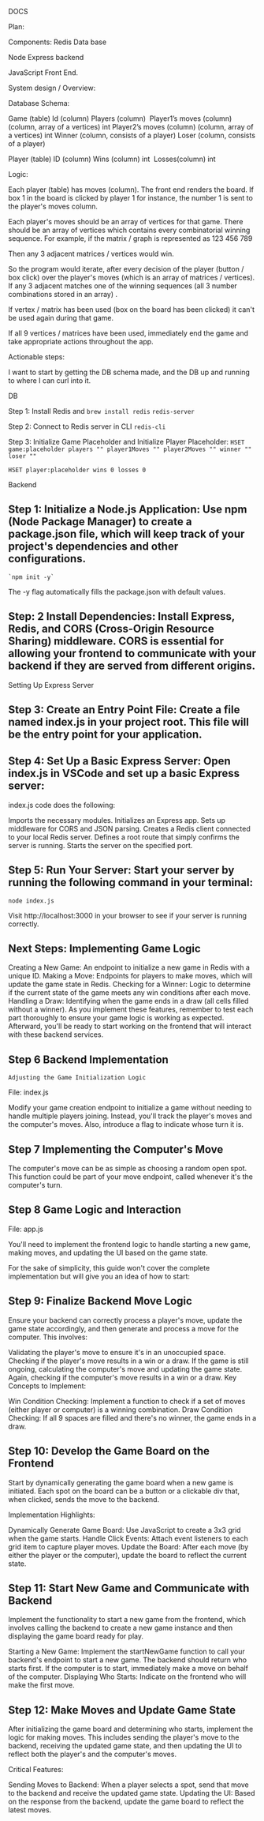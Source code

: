 DOCS


Plan:

Components:
Redis Data base

Node Express backend 

JavaScript Front End.



 System design / Overview:

Database Schema:  

Game (table) Id (column)
Players (column) 
Player1’s moves (column)  (column, array of a vertices) int 
Player2’s moves (column)  (column, array of a vertices) int 
Winner (column, consists of a player)
Loser (column, consists of a player)


Player (table)
ID (column)
Wins (column) int 
Losses(column) int


Logic:

Each player (table) has  moves (column). The front end renders the board. If box 1 in the board is clicked by player 1 for instance, the number 1 is sent to the player's moves column.

Each player's moves should be an array of vertices for that game. There should be an array of vertices which contains every combinatorial winning sequence. For example, if the matrix / graph is represented as 
123
456
789

Then any 3 adjacent matrices / vertices would win.

So the program would iterate, after every decision of the player (button / box click) over the player's moves (which is an array of matrices / vertices). If any 3 adjacent matches one of the winning sequences (all 3 number combinations stored in an array) .

If vertex / matrix has been used (box on the board has been clicked) it can't be used again during that game.

If all 9 vertices / matrices have been used, immediately end the game and take appropriate actions throughout the app. 


Actionable steps:

I want to start by getting the DB schema made, and the DB up and running to where I can curl into it.

DB

Step 1: Install Redis and
    `brew install redis`
    `redis-server`

Step 2: Connect to Redis server in CLI
    `redis-cli`

Step 3: Initialize Game Placeholder and Initialize Player Placeholder:
    `HSET game:placeholder players "" player1Moves "" player2Moves "" winner "" loser ""`

    HSET player:placeholder wins 0 losses 0


Backend

## Step 1: Initialize a Node.js Application: Use npm (Node Package Manager) to create a package.json file, which will keep track of your project's dependencies and other configurations.

    `npm init -y` 

The -y flag automatically fills the package.json with default values.

## Step: 2 Install Dependencies: Install Express, Redis, and CORS (Cross-Origin Resource Sharing) middleware. CORS is essential for allowing your frontend to communicate with your backend if they are served from different origins.


Setting Up Express Server


## Step 3: Create an Entry Point File: Create a file named index.js in your project root. This file will be the entry point for your application.

## Step 4: Set Up a Basic Express Server: Open index.js in VSCode and set up a basic Express server:

index.js code does the following:

Imports the necessary modules.
Initializes an Express app.
Sets up middleware for CORS and JSON parsing.
Creates a Redis client connected to your local Redis server.
Defines a root route that simply confirms the server is running.
Starts the server on the specified port.


## Step 5: Run Your Server: Start your server by running the following command in your terminal:

`node index.js`


Visit http://localhost:3000 in your browser to see if your server is running correctly.


## Next Steps: Implementing Game Logic


Creating a New Game: An endpoint to initialize a new game in Redis with a unique ID.
Making a Move: Endpoints for players to make moves, which will update the game state in Redis.
Checking for a Winner: Logic to determine if the current state of the game meets any win conditions after each move.
Handling a Draw: Identifying when the game ends in a draw (all cells filled without a winner).
As you implement these features, remember to test each part thoroughly to ensure your game logic is working as expected. Afterward, you'll be ready to start working on the frontend that will interact with these backend services.


## Step 6 Backend Implementation
    Adjusting the Game Initialization Logic
File: index.js

Modify your game creation endpoint to initialize a game without needing to handle multiple players joining. Instead, you'll track the player's moves and the computer's moves. Also, introduce a flag to indicate whose turn it is.


## Step 7 Implementing the Computer's Move
The computer's move can be as simple as choosing a random open spot. This function could be part of your move endpoint, called whenever it's the computer's turn.

## Step 8 Game Logic and Interaction
File: app.js

You'll need to implement the frontend logic to handle starting a new game, making moves, and updating the UI based on the game state.

For the sake of simplicity, this guide won't cover the complete implementation but will give you an idea of how to start:


## Step 9: Finalize Backend Move Logic
Ensure your backend can correctly process a player's move, update the game state accordingly, and then generate and process a move for the computer. This involves:

Validating the player's move to ensure it's in an unoccupied space.
Checking if the player's move results in a win or a draw.
If the game is still ongoing, calculating the computer's move and updating the game state.
Again, checking if the computer's move results in a win or a draw.
Key Concepts to Implement:

Win Condition Checking: Implement a function to check if a set of moves (either player or computer) is a winning combination.
Draw Condition Checking: If all 9 spaces are filled and there's no winner, the game ends in a draw.

## Step 10: Develop the Game Board on the Frontend
Start by dynamically generating the game board when a new game is initiated. Each spot on the board can be a button or a clickable div that, when clicked, sends the move to the backend.

Implementation Highlights:

Dynamically Generate Game Board: Use JavaScript to create a 3x3 grid when the game starts.
Handle Click Events: Attach event listeners to each grid item to capture player moves.
Update the Board: After each move (by either the player or the computer), update the board to reflect the current state.


## Step 11: Start New Game and Communicate with Backend
Implement the functionality to start a new game from the frontend, which involves calling the backend to create a new game instance and then displaying the game board ready for play.

Starting a New Game: Implement the startNewGame function to call your backend's endpoint to start a new game. The backend should return who starts first. If the computer is to start, immediately make a move on behalf of the computer.
Displaying Who Starts: Indicate on the frontend who will make the first move.

## Step 12: Make Moves and Update Game State
After initializing the game board and determining who starts, implement the logic for making moves. This includes sending the player's move to the backend, receiving the updated game state, and then updating the UI to reflect both the player's and the computer's moves.

Critical Features:

Sending Moves to Backend: When a player selects a spot, send that move to the backend and receive the updated game state.
Updating the UI: Based on the response from the backend, update the game board to reflect the latest moves.